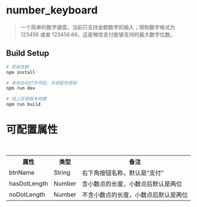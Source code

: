 # number_keyboard

> 一个简单的数字键盘，当前只支持金额数字的输入；限制数字格式为 123456 或者 123456.66，这是微信支付能够支持的最大数字位数。

## Build Setup

``` bash
# 安装依赖
npm install

# 本地自动打开项目，并搭配热更新
npm run dev

# 线上压缩版本构建
npm run build
```


# 可配置属性
<table>
    <tr>
        <th>属性</th>
        <th>类型</th>
        <th>备注</th>
    </tr>
    <tr>
        <td>btnName</td>
        <td>String</td>
        <td>右下角按钮名称，默认是“支付”</td>
    </tr>
    <tr>
        <td>hasDotLength</td>
        <td>Number</td>
        <td>含小数点的长度，小数点后默认是两位</td>
    </tr>
    <tr>
        <td>noDotLength</td>
        <td>Number</td>
        <td>不含小数点的长度，小数点后默认是两位</td>
    </tr>
</table>






